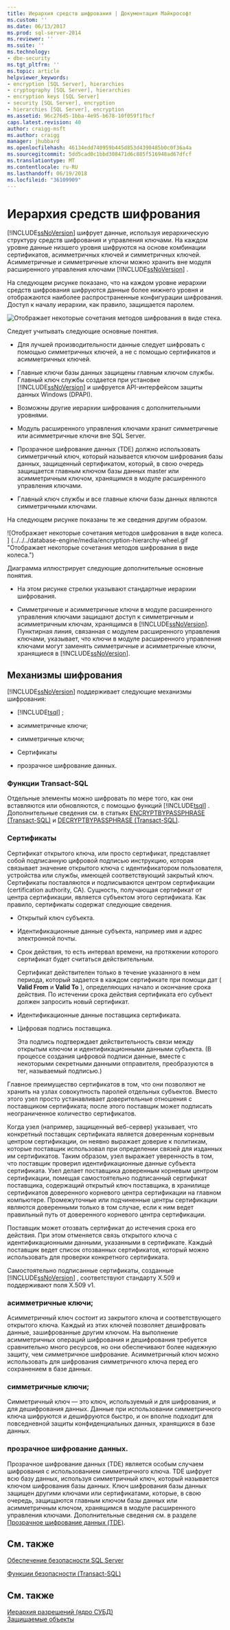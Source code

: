 ```yaml
---
title: Иерархия средств шифрования | Документация Майкрософт
ms.custom: ''
ms.date: 06/13/2017
ms.prod: sql-server-2014
ms.reviewer: ''
ms.suite: ''
ms.technology:
- dbe-security
ms.tgt_pltfrm: ''
ms.topic: article
helpviewer_keywords:
- encryption [SQL Server], hierarchies
- cryptography [SQL Server], hierarchies
- encryption keys [SQL Server]
- security [SQL Server], encryption
- hierarchies [SQL Server], encryption
ms.assetid: 96c276d5-1bba-4e95-b678-10f059f1fbcf
caps.latest.revision: 40
author: craigg-msft
ms.author: craigg
manager: jhubbard
ms.openlocfilehash: 46134edd740959b445d853d4390485b0c0f36a4a
ms.sourcegitcommit: 5dd5cad0c1bbd308471d6c885f516948ad67dfcf
ms.translationtype: MT
ms.contentlocale: ru-RU
ms.lasthandoff: 06/19/2018
ms.locfileid: "36109909"
---
```

# <a name="encryption-hierarchy"></a>Иерархия средств шифрования
  [!INCLUDE[ssNoVersion](../../../includes/ssnoversion-md.md)] шифрует данные, используя иерархическую структуру средств шифрования и управления ключами. На каждом уровне данные низшего уровня шифруются на основе комбинации сертификатов, асимметричных ключей и симметричных ключей. Асимметричные и симметричные ключи можно хранить вне модуля расширенного управления ключами [!INCLUDE[ssNoVersion](../../../includes/ssnoversion-md.md)] .  
  
 На следующем рисунке показано, что на каждом уровне иерархии средств шифрования шифруются данные более нижнего уровня и отображаются наиболее распространенные конфигурации шифрования. Доступ к началу иерархии, как правило, защищается паролем.  
  
 ![Отображает некоторые сочетания методов шифрования в виде стека.](../../../database-engine/media/encryption-hierarchy-stack.gif "Отображает некоторые сочетания методов шифрования в виде стека.")  
  
 Следует учитывать следующие основные понятия.  
  
-   Для лучшей производительности данные следует шифровать с помощью симметричных ключей, а не с помощью сертификатов и асимметричных ключей.  
  
-   Главные ключи базы данных защищены главным ключом службы. Главный ключ службы создается при установке [!INCLUDE[ssNoVersion](../../../includes/ssnoversion-md.md)] и шифруется API-интерфейсом защиты данных Windows (DPAPI).  
  
-   Возможны другие иерархии шифрования с дополнительными уровнями.  
  
-   Модуль расширенного управления ключами хранит симметричные или асимметричные ключи вне SQL Server.  
  
-   Прозрачное шифрование данных (TDE) должно использовать симметричный ключ, который называется ключом шифрования базы данных, защищенный сертификатом, который, в свою очередь защищается главным ключом базы данных master или асимметричным ключом, хранящимся в модуле расширенного управления ключами.  
  
-   Главный ключ службы и все главные ключи базы данных являются симметричными ключами.  
  
 На следующем рисунке показаны те же сведения другим образом.  
  
 ![Отображает некоторые сочетания методов шифрования в виде колеса. ] (../../../database-engine/media/encryption-hierarchy-wheel.gif "Отображает некоторые сочетания методов шифрования в виде колеса.")  
  
 Диаграмма иллюстрирует следующие дополнительные основные понятия.  
  
-   На этом рисунке стрелки указывают стандартные иерархии шифрования.  
  
-   Симметричные и асимметричные ключи в модуле расширенного управления ключами защищают доступ к симметричным и асимметричным ключам, хранящимся в [!INCLUDE[ssNoVersion](../../../includes/ssnoversion-md.md)]. Пунктирная линия, связанная с модулем расширенного управления ключами, указывает, что ключи в модуле расширенного управления ключами могут заменять симметричные и асимметричные ключи, хранящиеся в [!INCLUDE[ssNoVersion](../../../includes/ssnoversion-md.md)].  
  
## <a name="encryption-mechanisms"></a>Механизмы шифрования  
 [!INCLUDE[ssNoVersion](../../../includes/ssnoversion-md.md)] поддерживает следующие механизмы шифрования:  
  
-   [!INCLUDE[tsql](../../../includes/tsql-md.md)] ;  
  
-   асимметричные ключи;  
  
-   симметричные ключи;  
  
-   Сертификаты  
  
-   прозрачное шифрование данных.  
  
### <a name="transact-sql-functions"></a>Функции Transact-SQL  
 Отдельные элементы можно шифровать по мере того, как они вставляются или обновляются, с помощью функций [!INCLUDE[tsql](../../../includes/tsql-md.md)] . Дополнительные сведения см. в статьях [ENCRYPTBYPASSPHRASE (Transact-SQL)](/sql/t-sql/functions/encryptbypassphrase-transact-sql) и [DECRYPTBYPASSPHRASE (Transact-SQL)](/sql/t-sql/functions/decryptbypassphrase-transact-sql).  
  
### <a name="certificates"></a>Сертификаты  
 Сертификат открытого ключа, или просто сертификат, представляет собой подписанную цифровой подписью инструкцию, которая связывает значение открытого ключа с идентификатором пользователя, устройства или службы, имеющей соответствующий закрытый ключ. Сертификаты поставляются и подписываются центром сертификации (certification authority, CA). Сущность, получающая сертификат от центра сертификации, является субъектом этого сертификата. Как правило, сертификаты содержат следующие сведения.  
  
-   Открытый ключ субъекта.  
  
-   Идентификационные данные субъекта, например имя и адрес электронной почты.  
  
-   Срок действия, то есть интервал времени, на протяжении которого сертификат будет считаться действительным.  
  
     Сертификат действителен только в течение указанного в нем периода, который задается в каждом сертификате при помощи дат ( **Valid From** и **Valid To** ), определяющих начало и окончание срока действия. По истечении срока действия сертификата его субъект должен запросить новый сертификат.  
  
-   Идентификационные данные поставщика сертификата.  
  
-   Цифровая подпись поставщика.  
  
     Эта подпись подтверждает действительность связи между открытым ключом и идентификационными данными субъекта. (В процессе создания цифровой подписи данные, вместе с некоторыми секретными данными отправителя, преобразуются в тег, называемый подписью.)  
  
 Главное преимущество сертификатов в том, что они позволяют не хранить на узлах совокупность паролей отдельных субъектов. Вместо этого узел просто устанавливает доверительные отношения с поставщиком сертификата; после этого поставщик может подписать неограниченное количество сертификатов.  
  
 Когда узел (например, защищенный веб-сервер) указывает, что конкретный поставщик сертификата является доверенным корневым центром сертификации, он неявно выражает доверие к политикам, которые поставщик использовал при определении связей для изданных им сертификатов. Таким образом, узел выражает уверенность в том, что поставщик проверил идентификационные данные субъекта сертификата. Узел делает поставщика доверенным корневым центром сертификации, помещая самостоятельно подписанный сертификат поставщика, содержащий открытый ключ поставщика, в хранилище сертификатов доверенного корневого центра сертификации на главном компьютере. Промежуточные или подчиненные центры сертификации являются доверенными только в том случае, если к ним ведет правильный путь от доверенного корневого центра сертификации.  
  
 Поставщик может отозвать сертификат до истечения срока его действия. При этом отменяется связь открытого ключа с идентификационными данными, указанными в сертификате. Каждый поставщик ведет список отозванных сертификатов, который можно использовать для проверки конкретного сертификата.  
  
 Самостоятельно подписанные сертификаты, созданные [!INCLUDE[ssNoVersion](../../../includes/ssnoversion-md.md)] , соответствуют стандарту X.509 и поддерживают поля X.509 v1.  
  
### <a name="asymmetric-keys"></a>асимметричные ключи;  
 Асимметричный ключ состоит из закрытого ключа и соответствующего открытого ключа. Каждый из этих ключей позволяет дешифровать данные, зашифрованные другим ключом. На выполнение асимметричных операций шифрования и дешифрования требуется сравнительно много ресурсов, но они обеспечивают более надежную защиту, чем симметричное шифрование. Асимметричный ключ можно использовать для шифрования симметричного ключа перед его сохранением в базе данных.  
  
### <a name="symmetric-keys"></a>симметричные ключи;  
 Симметричный ключ — это ключ, используемый и для шифрования, и для дешифрования данных. Данные при использовании симметричного ключа шифруются и дешифруются быстро, и он вполне подходит для повседневной защиты конфиденциальных данных, хранящихся в базе данных.  
  
### <a name="transparent-data-encryption"></a>прозрачное шифрование данных.  
 Прозрачное шифрование данных (TDE) является особым случаем шифрования с использованием симметричного ключа. TDE шифрует всю базу данных, используя симметричный ключ, который называется ключом шифрования базы данных. Ключ шифрования базы данных защищен другими ключами или сертификатами, которые, в свою очередь, защищаются главным ключом базы данных или асимметричным ключом, хранящимся в модуле расширенного управления ключами. Дополнительные сведения см. в разделе [Прозрачное шифрование данных (TDE)](transparent-data-encryption.md).  
  
## <a name="related-content"></a>См. также  
 [Обеспечение безопасности SQL Server](../securing-sql-server.md)  
  
 [Функции безопасности (Transact-SQL)](/sql/t-sql/functions/security-functions-transact-sql)  
  
## <a name="see-also"></a>См. также  
 [Иерархия разрешений (ядро СУБД)](../permissions-hierarchy-database-engine.md)   
 [Защищаемые объекты](../securables.md)  
  
  
